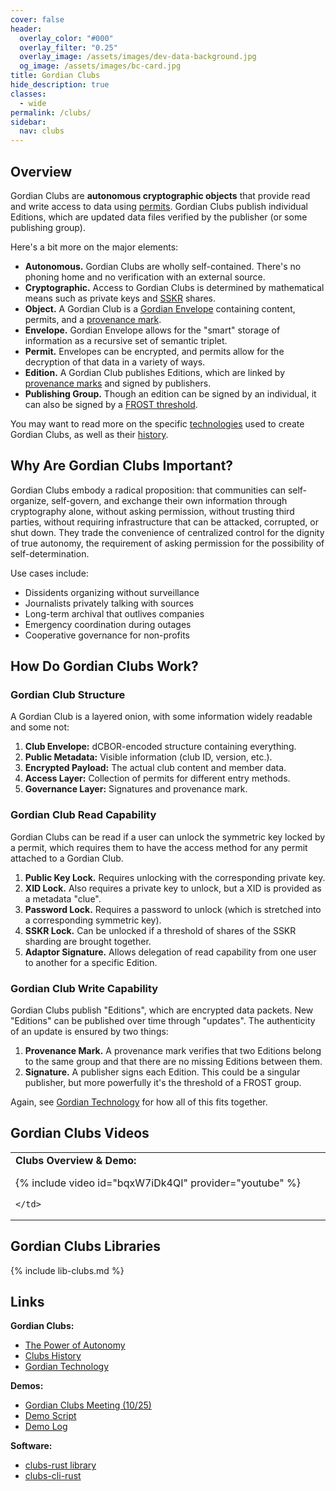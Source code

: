 ```yaml
---
cover: false
header:
  overlay_color: "#000"
  overlay_filter: "0.25"
  overlay_image: /assets/images/dev-data-background.jpg
  og_image: /assets/images/bc-card.jpg
title: Gordian Clubs
hide_description: true
classes:
  - wide
permalink: /clubs/
sidebar:
  nav: clubs
---
```


## Overview

Gordian Clubs are **autonomous cryptographic objects** that provide read and write access to data using [permits](/envelope/features/#encryption-support).  Gordian Clubs publish individual Editions, which are updated data files verified by the publisher (or some publishing group).

Here's a bit more on the major elements:

* **Autonomous.** Gordian Clubs are wholly self-contained. There's no phoning home and no verification with an external source.
* **Cryptographic.** Access to Gordian Clubs is determined by mathematical means such as private keys and [SSKR](/sskr/) shares.
* **Object.** A Gordian Club is a [Gordian Envelope](/envelope/) containing content, permits, and a [provenance mark](/provemark/).
* **Envelope.** Gordian Envelope allows for the "smart" storage of information as a recursive set of semantic triplet.
* **Permit.** Envelopes can be encrypted, and permits allow for the decryption of that data in a variety of ways.
* **Edition.** A Gordian Club publishes Editions, which are linked by [provenance marks](/provemark/) and signed by publishers.
* **Publishing Group.** Though an edition can be signed by an individual, it can also be signed by a [FROST threshold](/frost/).

You may want to read more on the specific [technologies](/clubs/technology/) used to create Gordian Clubs, as well as their [history](/clubs/history/).
  
## Why Are Gordian Clubs Important?

Gordian Clubs embody a radical proposition: that communities can self-organize, self-govern, and exchange their own information through cryptography alone, without asking permission, without trusting third parties, without requiring infrastructure that can be attacked, corrupted, or shut down. They trade the convenience of centralized control for the dignity of true autonomy, the requirement of asking permission for the possibility of self-determination.

Use cases include:

* Dissidents organizing without surveillance
* Journalists privately talking with sources
* Long-term archival that outlives companies
* Emergency coordination during outages
* Cooperative governance for non-profits

## How Do Gordian Clubs Work?

### Gordian Club Structure

A Gordian Club is a layered onion, with some information widely readable and some not:

1. **Club Envelope:** dCBOR-encoded structure containing everything.
2. **Public Metadata:** Visible information (club ID, version, etc.).
3. **Encrypted Payload:** The actual club content and member data.
4. **Access Layer:** Collection of permits for different entry methods.
5. **Governance Layer:** Signatures and provenance mark.

### Gordian Club Read Capability

Gordian Clubs can be read if a user can unlock the symmetric key locked by a permit, which requires them to have the access method for any permit attached to a Gordian Club.

1. **Public Key Lock.** Requires unlocking with the corresponding private key.
2. **XID Lock.** Also requires a private key to unlock, but a XID is provided as a metadata "clue".
3. **Password Lock.** Requires a password to unlock (which is stretched into a corresponding symmetric key).
4. **SSKR Lock.** Can be unlocked if a threshold of shares of the SSKR sharding are brought together.
5. **Adaptor Signature.** Allows delegation of read capability from one user to another for a specific Edition.
   
### Gordian Club Write Capability

Gordian Clubs publish "Editions", which are encrypted data packets. New "Editions" can be published over time through "updates".
The authenticity of an update is ensured by two things:

1. **Provenance Mark.** A provenance mark verifies that two Editions belong to the same group and that there are no missing Editions between them.
2. **Signature.** A publisher signs each Edition. This could be a singular publisher, but more powerfully it's the threshold of a FROST group.

Again, see [Gordian Technology](/clubs/technology/) for how all of this fits together.

## Gordian Clubs Videos

<table width="100%">
  <tr>
    <td width="640px">
      <b>Clubs Overview & Demo:</b>

{% include video id="bqxW7iDk4QI" provider="youtube" %}

    </td>    
  </tr>
</table>  

## Gordian Clubs Libraries

{% include lib-clubs.md %}

## Links

**Gordian Clubs:**

* [The Power of Autonomy](/clubs/autonomy/)
* [Clubs History](/clubs/history/)
* [Gordian Technology](/clubs/technology/)

**Demos:**

* [Gordian Clubs Meeting (10/25)](https://developer.blockchaincommons.com/meetings/2025-10-clubs/)
* [Demo Script](https://github.com/BlockchainCommons/clubs-cli-rust?tab=readme-ov-file#demonstration-script)
* [Demo Log](https://github.com/BlockchainCommons/clubs-cli-rust/blob/master/demo-log.md)

**Software:**

* [clubs-rust library](https://github.com/BlockchainCommons/clubs-rust)
* [clubs-cli-rust](https://github.com/BlockchainCommons/clubs-cli-rust)

